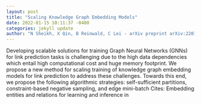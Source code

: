 ```yaml
--- 
layout: post 
title: "Scaling Knowledge Graph Embedding Models" 
date: 2022-01-15 10:11:37 -0400 
categories: jekyll update 
author: "N Sheikh, X Qin, B Reinwald, C Lei - arXiv preprint arXiv:2201.02791, 2022" 
--- 
```

Developing scalable solutions for training Graph Neural Networks (GNNs) for link prediction tasks is challenging due to the high data dependencies which entail high computational cost and huge memory footprint. We propose a new method for scaling training of knowledge graph embedding models for link prediction to address these challenges. Towards this end, we propose the following algorithmic strategies: self-sufficient partitions, constraint-based negative sampling, and edge mini-batch Cites: Embedding entities and relations for learning and inference in